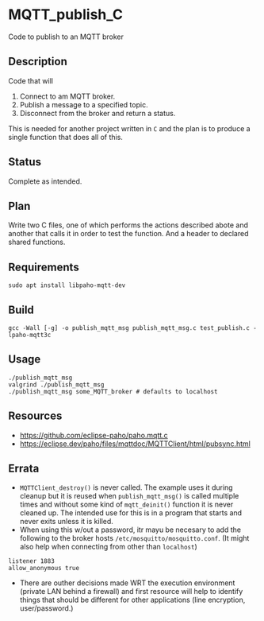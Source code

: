 # MQTT_publish_C

Code to publish to an MQTT broker

## Description

Code that will

1. Connect to am MQTT broker.
1. Publish a message to a specified topic.
1. Disconnect from the broker and return a status.

This is needed for another project written in `C` and the plan is to produce a single function that does all of this.

## Status

Complete as intended.

## Plan

Write two C files, one of which performs the actions described abote and another that calls it in order to test the function. And a header to declared shared functions.

## Requirements

```text
sudo apt install libpaho-mqtt-dev
```

## Build

```text
gcc -Wall [-g] -o publish_mqtt_msg publish_mqtt_msg.c test_publish.c -lpaho-mqtt3c
```

## Usage

```text
./publish_mqtt_msg
valgrind ./publish_mqtt_msg
./publish_mqtt_msg some_MQTT_broker # defaults to localhost
```

## Resources

* <https://github.com/eclipse-paho/paho.mqtt.c>
* <https://eclipse.dev/paho/files/mqttdoc/MQTTClient/html/pubsync.html>

## Errata

* `MQTTClient_destroy()` is never called. The example uses it during cleanup but it is reused when `publish_mqtt_msg()` is called multiple times and without some kind of `mqtt_deinit()` function it is never cleaned up. The intended use for this is in a program that starts and never exits unless it is killed.
* When using this w/out a password, itr mayu be necesary to add the following to the broker hosts `/etc/mosquitto/mosquitto.conf`. (It might also help when connecting from other than `localhost`)

```text
listener 1883
allow_anonymous true
```

* There are outher decisions made WRT the execution environment (private LAN behind a firewall) and first resource will help to identify things that should be different for other applications (line encryption, user/password.)
